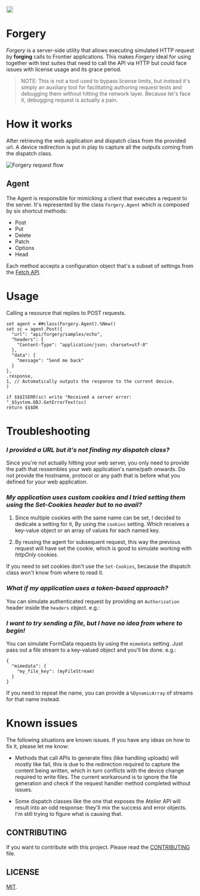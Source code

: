 <p>
    <img src="https://img.shields.io/badge/Port-enabled-green.svg" height="18">
</p>

# Forgery

*Forgery* is a server-side utility that allows executing simulated HTTP request by __forging__ calls to Frontier applications. This makes *Forgery* ideal for using together with test suites that need to call the API via HTTP but could face issues with license usage and its grace period.

> NOTE: This is not a tool used to bypass license limits, but instead it's simply an auxiliary tool for facilitating authoring request tests and debugging them without hitting the network layer. Because let's face it, debugging request is actually a pain.

# How it works

After retrieving the web application and dispatch class from the provided url. A device redirection is put in play to capture all the outputs coming from the dispatch class.

![Forgery request flow](https://raw.githubusercontent.com/rfns/forgery/master/docs/assets/forgery-requestflow.png)

## Agent

The Agent is responsible for mimicking a client that executes a request to the server. It's represented by the class `Forgery.Agent` which is composed by six shortcut methods:

* Post
* Put
* Delete
* Patch
* Options
* Head

Each method accepts a configuration object that's a subset of settings from the [Fetch API](https://developer.mozilla.org/en-US/docs/Web/API/Fetch_API).

# Usage

Calling a resource that replies to POST requests.

```
set agent = ##class(Forgery.Agent).%New()
set sc = agent.Post({
  "url": "api/forgery/samples/echo",
  "headers": {
    "Content-Type": "application/json; charset=utf-8"
  },
  "data": {
    "message": "Send me back"
  }
},
.response,
1, // Automatically outputs the response to the current device.
)

if $$$ISERR(sc) write "Received a server error: "_$System.OBJ.GetErrorText(sc)
return $$$OK
```

# Troubleshooting

### _I provided a URL but it's not finding my dispatch class?_

Since you're not actually hitting your web server, you only need to provide the path that
ressembles your web application's name/path onwards. Do not provide the hostname, protocol or any path that is before what you defined for your web application.

### _My application uses custom cookies and I tried setting them using the Set-Cookies header but to no avail?_

1. Since multiple cookies with the same name can be set, I decided to dedicate a setting for it, By using the `cookies` setting. Which receives a key-value object or an array of values for each named key.

2. By reusing the agent for subsequent request, this way the previous request will have set the cookie, which is good to simulate working with _httpOnly_ cookies.

If you need to set cookies don't use the `Set-Cookies`, because the dispatch class won't know from where to read it.

### _What if my application uses a token-based approach?_

You can simulate authenticated request by providing an `Authorization` header inside the `headers` object. e.g.:

### _I want to try sending a file, but I have no idea from where to begin!_

You can simulate FormData requests by using the `mimedata` setting. Just pass out a file stream to a key-valued object and you'll be done. e.g.:

```
{
  "mimedata": {
    "my_file_key": (myFileStream)
  }
}

```

If you need to repeat the name, you can provide a `%DynamicArray` of streams for that name instead.

# Known issues

The following situations are known issues. If you have any ideas on how to fix it, please let me know:

* Methods that call APIs to generate files (like handling uploads) will mostly like fail, this is due to the redirection required to capture the content being written, which in turn conflicts with the device change required to write files. The current workaround is to ignore the file generation and check if the request handler method completed without issues.

* Some dispatch classes like the one that exposes the Atelier API will result into an odd response: they'll mix the success and error objects. I'm still trying to figure what is causing that.

## CONTRIBUTING

If you want to contribute with this project. Please read the [CONTRIBUTING](https://github.com/rfns/forgery/blob/master/CONTRIBUTING.md) file.

## LICENSE

[MIT](https://github.com/rfns/forgery/blob/master/LICENSE.md).
